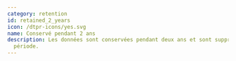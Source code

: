 ```yaml
---
category: retention
id: retained_2_years
icon: /dtpr-icons/yes.svg
name: Conservé pendant 2 ans
description: Les données sont conservées pendant deux ans et sont supprimées aprés cette
  période.
---
```

